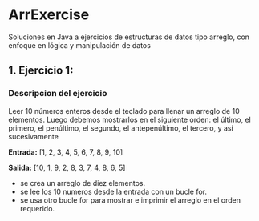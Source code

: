 # ArrExercise
Soluciones en Java a ejercicios de estructuras de datos tipo arreglo, con enfoque en lógica y manipulación de datos

## 1. Ejercicio 1:
### Descripcion del ejercicio
Leer 10 números enteros desde el teclado para
llenar un arreglo de 10 elementos. Luego debemos mostrarlos en el siguiente orden:
el último, el primero, el penúltimo, el segundo, el antepenúltimo, el tercero, y así
sucesivamente

**Entrada:**  [1, 2, 3, 4, 5, 6, 7, 8, 9, 10]

**Salida:**  [10, 1, 9, 2, 8, 3, 7, 4, 8, 6, 5]

- se crea un arreglo de diez elementos.
- se lee los 10 numeros desde la entrada con un bucle for.
- se usa otro bucle for para mostrar e imprimir el arreglo en el orden requerido.


